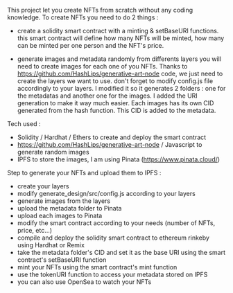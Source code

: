 This project let you create NFTs from scratch without any coding knowledge.
To create NFTs you need to do 2 things : 
- create a solidity smart contract with a minting & setBaseURI functions.
this smart contract will define how many NFTs will be minted, how many can be minted per one person and the NFT's price.

- generate images and metadata randomly from differents layers 
you will need to create images for each one of you NFTs. Thanks to https://github.com/HashLips/generative-art-node code, we just need to create the layers we want to use. don't forget to modify config.js file accordingly to your layers.
I modified it so it generates 2 folders : one for the metadatas and another one for the images. I added the URI generation to make it way much easier. Each images has its own CID generated from the hash function. This CID is added to the metadata.

Tech used :
- Solidity / Hardhat / Ethers to create and deploy the smart contract
- https://github.com/HashLips/generative-art-node / Javascript to generate random images 
- IPFS to store the images, I am using Pinata (https://www.pinata.cloud/)

Step to generate your NFTs and upload them to IPFS : 
- create your layers 
- modify generate_design/src/config.js according to your layers
- generate images from the layers  
- upload the metadata folder to Pinata
- upload each images to Pinata
- modify the smart contract according to your needs (number of NFTs, price, etc...) 
- compile and deploy the solidity smart contract to ethereum rinkeby using Hardhat or Remix
- take the metadata folder's CID and set it as the base URI using the smart contract's setBaseURI function 
- mint your NFTs using the smart contract's mint function
- use the tokenURI function to access your metadata stored on IPFS
- you can also use OpenSea to watch your NFTs
